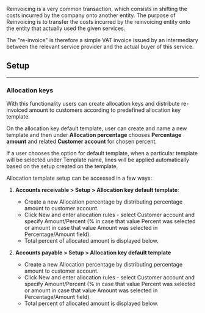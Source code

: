 Reinvoicing is a very common transaction, which consists in shifting the costs incurred by the company onto another entity. The purpose of Reinvoicing is to transfer the costs incurred by the reinvoicing entity onto the entity that actually used the given services. 

The "re-invoice" is therefore a simple VAT invoice issued by an intermediary between the relevant service provider and the actual buyer of this service.

## **Setup**
---
### Allocation keys

With this functionality users can create allocation keys and distribute re-invoiced amount to customers according to predefined allocation key template.

On the allocation key default template, user can create and name a new template and then under **Allocation percentage** chooses **Percentage amount** and related **Customer account** for chosen percent.

If a user chooses the option for default template, when a particular template will be selected under Template name, lines will be applied automatically based on the setup created on the template.

Allocation template setup can be accessed in a few ways: 
1. **Accounts receivable > Setup > Allocation key default template**: 
   - Create a new Allocation percentage by distributing percentage amount to customer account.  
   - Click New and enter allocation rules - select Customer account and specify Amount/Percent (% in case that value Percent was selected or amount in case that value Amount was selected in Percentage/Amount field). 
   - Total percent of allocated amount is displayed below.

2. **Accounts payable > Setup > Allocation key default template** 
   - Create a new Allocation percentage by distributing percentage amount to customer account.  
   - Click New and enter allocation rules - select Customer account and specify Amount/Percent (% in case that value Percent was selected or amount in case that value Amount was selected in Percentage/Amount field). 
   - Total percent of allocated amount is displayed below.

